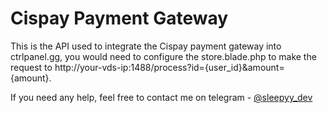 # Cispay Payment Gateway

This is the API used to integrate the Cispay payment gateway into ctrlpanel.gg, you would need to configure the store.blade.php to make the request to http://your-vds-ip:1488/process?id={user_id}&amount={amount}.

If you need any help, feel free to contact me on telegram - [@sleepyy_dev](https://t.me/sleepyy_dev)
